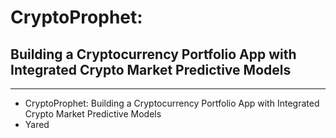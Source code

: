 # CryptoProphet:  
## Building a Cryptocurrency Portfolio App with Integrated Crypto Market Predictive Models
-------------------------------------------------------------------------------------------------
- CryptoProphet: Building a Cryptocurrency Portfolio App with Integrated Crypto Market Predictive Models
- Yared
